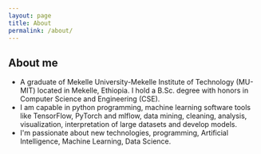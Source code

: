 ```yaml
---
layout: page
title: About
permalink: /about/
---
```

 
## About me 

* A graduate of Mekelle University-Mekelle Institute of Technology (MU-MIT) located in Mekelle, Ethiopia. I hold a B.Sc. degree with honors in Computer Science and Engineering (CSE). 
* I am capable in python programming,  machine learning software tools like TensorFlow, PyTorch and mlflow, data mining, cleaning, analysis, visualization, interpretation of large datasets and develop models.
* I'm passionate about new technologies, programming, Artificial Intelligence, Machine Learning, Data Science.

